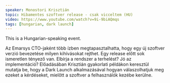```yaml
---
speaker: Monostori Krisztián
topic: Hibamentes szoftver release - csak vicceltem (HU)
video: https://www.youtube.com/watch?v=9i-9biAQmqs
tags: [hungarian, dark launch]
---
```


This is a Hungarian-speaking event.

Az Emarsys CTO-jaként több ízben megtapasztalhatta, hogy egy új szoftver verzió bevezetése milyen kihívásokat rejthet. Egy release előtt sok ismeretlen tényező van. Elbírja a rendszer a terhelést? Jó az implementáció? Előadásában Krisztián gyakorlati példákon keresztül mutatja be, hogy a Dark Launch alkalmazásával hogyan válaszolhatjuk meg ezeket a kérdéseket, mielőtt a szoftver a felhasználók kezébe kerülne.
